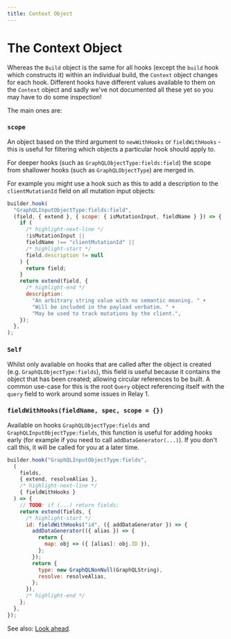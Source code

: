 ```yaml
---
title: Context Object
---
```


# The Context Object

Whereas the `Build` object is the same for all hooks (except the `build` hook
which constructs it) within an individual build, the `Context` object changes
for each hook. Different hooks have different values available to them on the
`Context` object and sadly we've not documented all these yet so you may have to
do some inspection!

The main ones are:

### `scope`

An object based on the third argument to `newWithHooks` or `fieldWithHooks` -
this is useful for filtering which objects a particular hook should apply to.

For deeper hooks (such as `GraphQLObjectType:fields:field`) the scope from
shallower hooks (such as `GraphQLObjectType`) are merged in.

For example you might use a hook such as this to add a description to the
`clientMutationId` field on all mutation input objects:

```js
builder.hook(
  "GraphQLInputObjectType:fields:field",
  (field, { extend }, { scope: { isMutationInput, fieldName } }) => {
    if (
      /* highlight-next-line */
      !isMutationInput ||
      fieldName !== "clientMutationId" ||
      /* highlight-start */
      field.description != null
    ) {
      return field;
    }
    return extend(field, {
      /* highlight-end */
      description:
        "An arbitrary string value with no semantic meaning. " +
        "Will be included in the payload verbatim. " +
        "May be used to track mutations by the client.",
    });
  },
);
```

### `Self`

Whilst only available on hooks that are called after the object is created (e.g.
`GraphQLObjectType:fields`), this field is useful because it contains the object
that has been created; allowing circular references to be built. A common
use-case for this is the root `Query` object referencing itself with the `query`
field to work around some issues in Relay 1.

### `fieldWithHooks(fieldName, spec, scope = {})`

Available on hooks `GraphQLObjectType:fields` and
`GraphQLInputObjectType:fields`, this function is useful for adding hooks early
(for example if you need to call `addDataGenerator(...)`). If you don't call
this, it will be called for you at a later time.

```js
builder.hook("GraphQLInputObjectType:fields",
  (
    fields,
    { extend, resolveAlias },
    /* highlight-next-line */
    { fieldWithHooks }
  ) => {
    // TODO: if (...) return fields;
    return extend(fields, {
      /* highlight-start */
      id: fieldWithHooks("id", ({ addDataGenerator }) => {
        addDataGenerator(({ alias }) => {
          return {
            map: obj => ({ [alias]: obj.ID }),
          };
        });
        return {
          type: new GraphQLNonNull(GraphQLString),
          resolve: resolveAlias,
        };
      }),
      /* highlight-end */
    };
  },
});
```

See also:
[Look ahead](/graphile-build/4/look-ahead#when-creating-an-individual-field).

<!-- TODO: add more context properties -->

